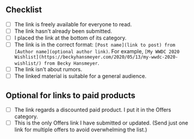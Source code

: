 ## Checklist
* [ ] The link is freely available for everyone to read.
* [ ] The link hasn't already been submitted.
* [ ] I placed the link at the bottom of its category.
* [ ] The link is in the correct format: `[Post name](link to post) from [Author name](optional author link)`. For example, `[My WWDC 2020 Wishlist](https://beckyhansmeyer.com/2020/05/13/my-wwdc-2020-wishlist/) from Becky Hansmeyer`.
* [ ] The link isn't about rumors.
* [ ] The linked material is suitable for a general audience.

## Optional for links to paid products
* [ ] The link regards a discounted paid product. I put it in the Offers category.
* [ ] This is the only Offers link I have submitted or updated. (Send just one link for multiple offers to avoid overwhelming the list.)

